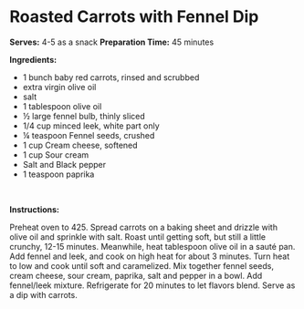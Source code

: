 Roasted Carrots with Fennel Dip
===============================

**Serves:** 4-5 as a snack
 **Preparation Time:** 45 minutes

**Ingredients:**

-   1 bunch baby red carrots, rinsed and scrubbed
-   extra virgin olive oil
-   salt
-   1 tablespoon olive oil
-   ½ large fennel bulb, thinly sliced
-   1/4 cup minced leek, white part only
-   ¼ teaspoon Fennel seeds, crushed
-   1 cup Cream cheese, softened
-   1 cup Sour cream
-   Salt and Black pepper
-   1 teaspoon paprika

 

**Instructions:**

Preheat oven to 425. Spread carrots on a baking sheet and drizzle with olive oil and sprinkle with salt. Roast until getting soft, but still a little crunchy, 12-15 minutes. Meanwhile, heat tablespoon olive oil in a sauté pan. Add fennel and leek, and cook on high heat for about 3 minutes. Turn heat to low and cook until soft and caramelized. Mix together fennel seeds, cream cheese, sour cream, paprika, salt and pepper in a bowl. Add fennel/leek mixture. Refrigerate for 20 minutes to let flavors blend. Serve as a dip with carrots.
